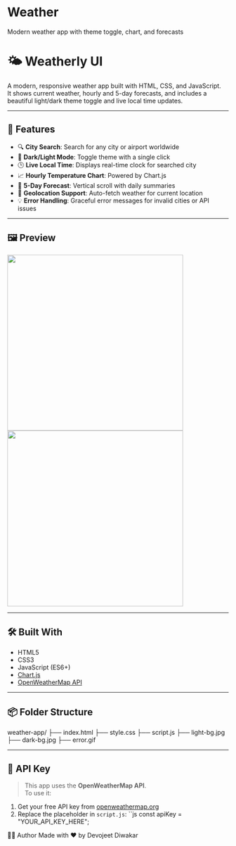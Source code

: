# Weather
Modern weather app with theme toggle, chart, and forecasts

# 🌤️ Weatherly UI

A modern, responsive weather app built with HTML, CSS, and JavaScript.  
It shows current weather, hourly and 5-day forecasts, and includes a beautiful light/dark theme toggle and live local time updates.

---

## 🚀 Features

- 🔍 **City Search**: Search for any city or airport worldwide
- 🌙 **Dark/Light Mode**: Toggle theme with a single click
- 🕒 **Live Local Time**: Displays real-time clock for searched city
- 📈 **Hourly Temperature Chart**: Powered by Chart.js
- 📅 **5-Day Forecast**: Vertical scroll with daily summaries
- 🧭 **Geolocation Support**: Auto-fetch weather for current location
- 💡 **Error Handling**: Graceful error messages for invalid cities or API issues

---

## 🖼️ Preview

<img src="light-bg.png" width="400"/>  
<img src="dark-bg.png" width="400"/>

---

## 🛠️ Built With

- HTML5
- CSS3
- JavaScript (ES6+)
- [Chart.js](https://www.chartjs.org/)
- [OpenWeatherMap API](https://openweathermap.org/api)

---

## 📦 Folder Structure

weather-app/
├── index.html
├── style.css
├── script.js
├── light-bg.jpg
├── dark-bg.jpg
├── error.gif

---

## 🔑 API Key

> This app uses the **OpenWeatherMap API**.  
To use it:
1. Get your free API key from [openweathermap.org](https://openweathermap.org/appid)
2. Replace the placeholder in `script.js`:
``js
const apiKey = "YOUR_API_KEY_HERE";

🙋‍♂️ Author
Made with ❤️ by Devojeet Diwakar
